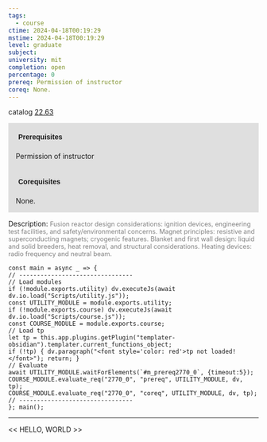 ```yaml
---
tags:
  - course
ctime: 2024-04-18T00:19:29
mstime: 2024-04-18T00:19:29
level: graduate
subject: 
university: mit
completion: open
percentage: 0
prereq: Permission of instructor
coreq: None.
---
```


catalog [22.63](http://student.mit.edu/catalog/m22c.html#22.63)

<span style="display: block; padding: 15px; background-color: rgb(100, 100, 100, 0.2);"><font id="m_prereq2770_0" style="display: block; font-family: Arial, sans-serif; font-weight: bold; padding: 5px">Prerequisites</font><br><span id="prereq2770_0">Permission of instructor</span></span>
<span style="display: block; padding: 15px; background-color: rgb(100, 100, 100, 0.2);"><font id="m_coreq2770_0" style="display: block; font-family: Arial, sans-serif; font-weight: bold; padding: 5px">Corequisites</font><br><span id="coreq2770_0">None.</span></span>

<font style="">Description:</font>
<font style="color: grey; font-size: 0.8rem;">Fusion reactor design considerations: ignition devices, engineering test facilities, and safety/environmental concerns. Magnet principles: resistive and superconducting magnets; cryogenic features. Blanket and first wall design: liquid and solid breeders, heat removal, and structural considerations. Heating devices: radio frequency and neutral beam.</font>

```dataviewjs
const main = async _ => {
// --------------------------------
// Load modules
if (!module.exports.utility) dv.executeJs(await dv.io.load("Scripts/utility.js"));
const UTILITY_MODULE = module.exports.utility;
if (!module.exports.course) dv.executeJs(await dv.io.load("Scripts/course.js"));
const COURSE_MODULE = module.exports.course;
// Load tp
let tp = this.app.plugins.getPlugin("templater-obsidian").templater.current_functions_object;
if (!tp) { dv.paragraph("<font style='color: red'>tp not loaded!</font>"); return; }
// Evaluate
await UTILITY_MODULE.waitForElements(`#m_prereq2770_0`, {timeout:5});
COURSE_MODULE.evaluate_req("2770_0", "prereq", UTILITY_MODULE, dv, tp);
COURSE_MODULE.evaluate_req("2770_0", "coreq", UTILITY_MODULE, dv, tp);
// --------------------------------
}; main();
```

---

<< HELLO, WORLD >>
